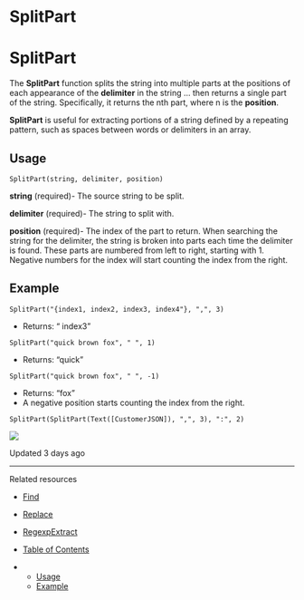 # SplitPart

# SplitPart

The **SplitPart** function splits the string into multiple parts at the positions of each appearance of the **delimiter** in the string ... then returns a single part of the string. Specifically, it returns the nth part, where n is the **position**.

**SplitPart** is useful for extracting portions of a string defined by a repeating pattern, such as spaces between words or delimiters in an array.

## Usage

```
SplitPart(string, delimiter, position)
```

**string** (required)- The source string to be split.

**delimiter** (required)- The string to split with.

**position** (required)- The index of the part to return. When searching the string for the delimiter, the string is broken into parts each time the delimiter is found. These parts are numbered from left to right, starting with 1. Negative numbers for the index will start counting the index from the right.

## Example

```
SplitPart("{index1, index2, index3, index4"}, ",", 3)
```

* Returns: “ index3”

```
SplitPart("quick brown fox", " ", 1)
```

* Returns: “quick”

```
SplitPart("quick brown fox", " ", -1)
```

* Returns: “fox”
* A negative position starts counting the index from the right.

```
SplitPart(SplitPart(Text([CustomerJSON]), ",", 3), ":", 2)
```

![](https://files.readme.io/6d64ac1-mceclip1.png)

Updated 3 days ago

---

Related resources

* [Find](/docs/find)
* [Replace](/docs/replace)
* [RegexpExtract](/docs/regexpextract)

* [Table of Contents](#)
* + [Usage](#usage)
  + [Example](#example)